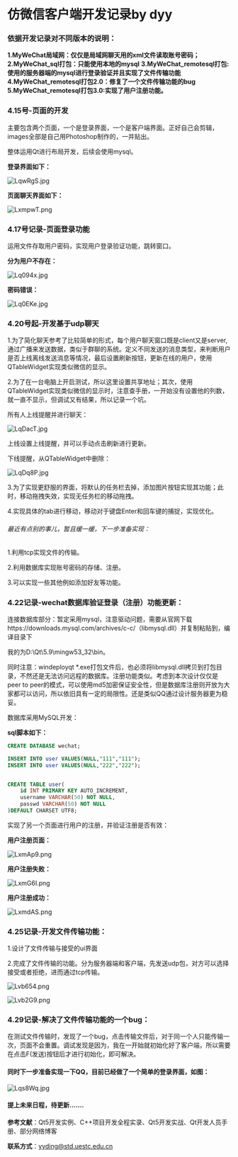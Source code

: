 # 仿微信客户端开发记录by dyy

### 依据开发记录对不同版本的说明：

**1.MyWeChat局域网：仅仅是局域网聊天用的xml文件读取账号密码；**
**2.MyWeChat_sql打包：只能使用本地的mysql**
**3.MyWeChat_remotesql打包:使用的服务器端的mysql进行登录验证并且实现了文件传输功能**
**4.MyWeChat_remotesql打包2.0：修复了一个文件传输功能的bug**
**5.MyWeChat_remotesql打包3.0:实现了用户注册功能。**

### 4.15号-页面的开发

主要包含两个页面，一个是登录界面，一个是客户端界面。正好自己会剪辑，images全部是自己用Photoshop制作的，一并贴出。

整体运用Qt进行布局开发，后续会使用mysql。

**登录界面如下：**

![LqwRgS.jpg](https://s1.ax1x.com/2022/04/27/LqwRgS.jpg)

**页面聊天界面如下：**

![LxmpwT.png](https://s1.ax1x.com/2022/04/29/LxmpwT.png)



### 4.17号记录-页面登录功能

运用文件存取用户密码，实现用户登录验证功能，跳转窗口。

**分为用户不存在：**

![Lq094x.jpg](https://s1.ax1x.com/2022/04/27/Lq094x.jpg)

**密码错误：**

![Lq0EKe.jpg](https://s1.ax1x.com/2022/04/27/Lq0EKe.jpg)



### 4.20号起-开发基于udp聊天

1.为了简化聊天参考了比较简单的形式，每个用户聊天窗口既是client又是server,通过广播来发送数据，类似于群聊的系统。定义不同发送的消息类型，来判断用户是否上线离线发送消息等情况，最后设置刷新按钮，更新在线的用户，使用QTableWidget实现类似微信的显示。

2.为了在一台电脑上开启测试，所以这里设置共享地址；其次，使用QTableWidget实现类似微信的显示时，注意查手册，一开始没有设置他的列数，就一直不显示，但调试又有结果，所以记录一个坑。

所有人上线提醒并进行聊天：

![LqDacT.jpg](https://s1.ax1x.com/2022/04/27/LqDacT.jpg)



上线设置上线提醒，并可以手动点击刷新进行更新。

下线提醒，从QTableWidget中删除：

![LqDq8P.jpg](https://s1.ax1x.com/2022/04/27/LqDq8P.jpg)

3.为了实现更舒服的界面，将默认的任务栏去掉，添加图片按钮实现其功能；此时，移动拖拽失效，实现无任务栏的移动拖拽。

4.实现具体的tab进行移动，移动对于键盘Enter和回车键的捕捉，实现优化。



###### 最近有点别的事儿，暂且缓一缓，下一步准备实现：

1.利用tcp实现文件的传输。

2.利用数据库实现账号密码的存储、注册。

3.可以实现一些其他例如添加好友等功能。

#### 

### 4.22记录-wechat数据库验证登录（注册）功能更新：

连接数据库部分：暂定采用mysql，注意驱动问题，需要从官网下载https://downloads.mysql.com/archives/c-c/（libmysql.dll）并复制粘贴到，编译目录下

我的为D:\Qt\5.9\mingw53_32\bin。

同时注意：windeployqt *.exe打包文件后，也必须将libmysql.dll拷贝到打包目录，不然还是无法访问远程的数据库。注册功能类似。考虑到本次设计仅仅是peer to peer的模式，可以使用md5加密保证安全性，但是数据库注册则开放为大家都可以访问，所以依旧具有一定的局限性。还是类似QQ通过设计服务器更为稳妥。

数据库采用MySQL开发：

**sql脚本如下：**

```sql
CREATE DATABASE wechat;

INSERT INTO user VALUES(NULL,"111","111");
INSERT INTO user VALUES(NULL,"222","222");


CREATE TABLE user(
	id INT PRIMARY KEY AUTO_INCREMENT,
	username VARCHAR(50) NOT NULL,
	passwd VARCHAR(50) NOT NULL
)DEFAULT CHARSET UTF8;
```

实现了另一个页面进行用户的注册，并验证注册是否有效：

**用户注册页面：**

![LxmAp9.png](https://s1.ax1x.com/2022/04/29/LxmAp9.png)

**用户注册失败：**

![LxmG6I.png](https://s1.ax1x.com/2022/04/29/LxmG6I.png)

**用户注册成功：**

![LxmdAS.png](https://s1.ax1x.com/2022/04/29/LxmdAS.png)

### 4.25记录-开发文件传输功能：

1.设计了文件传输与接受的ui界面

2.完成了文件传输的功能。分为服务器端和客户端，先发送udp包，对方可以选择接受或者拒绝，进而通过tcp传输。

![Lvb654.png](https://s1.ax1x.com/2022/04/29/Lvb654.png)

![Lvb2G9.png](https://s1.ax1x.com/2022/04/29/Lvb2G9.png)

### 4.29记录-解决了文件传输功能的一个bug：

在测试文件传输时，发现了一个bug，点击传输文件后，对于同一个人只能传输一次，页面不会重置。调试发现是因为，我在一开始就初始化好了客户端，所以需要在点击F(发送)按钮后才进行初始化，即可解决。



#### 同时下一步准备实现一下QQ，目前已经做了一个简单的登录界面，如图：

![Lqs8Wq.jpg](https://s1.ax1x.com/2022/04/27/Lqs8Wq.jpg)

#### 提上未来日程，待更新.......

**参考文献**：Qt5开发实例、C++项目开发全程实录、Qt5开发实战、Qt开发人员手册、部分网络博客

**联系方式**：yyding@std.uestc.edu.cn
